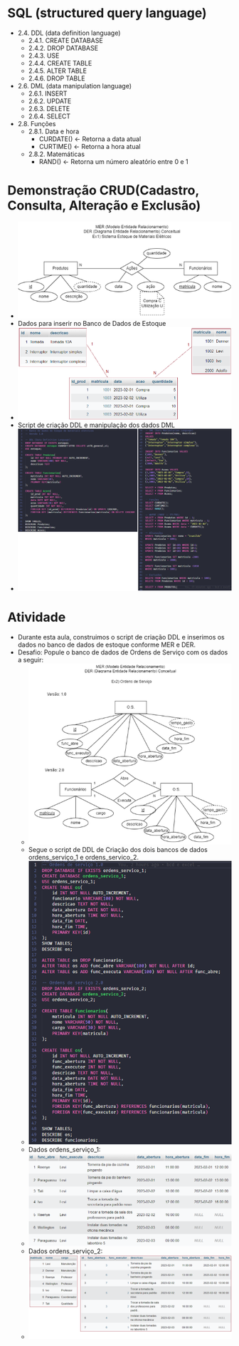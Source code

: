 # SQL (structured query language)
- 2.4. DDL (data definition language)
	- 2.4.1. CREATE DATABASE
	- 2.4.2. DROP DATABASE
	- 2.4.3. USE
	- 2.4.4. CREATE TABLE
	- 2.4.5. ALTER TABLE
	- 2.4.6. DROP TABLE
- 2.6. DML (data manipulation language)
	- 2.6.1. INSERT
	- 2.6.2. UPDATE
	- 2.6.3. DELETE
	- 2.6.4. SELECT
- 2.8. Funções
	- 2.8.1. Data e hora
		- CURDATE() <- Retorna a data atual
		- CURTIME() <- Retorna a hora atual
	- 2.8.2. Matemáticas
		- RAND() <- Retorna um número aleatório entre 0 e 1
# Demonstração CRUD(Cadastro, Consulta, Alteração e Exclusão)
- <img src="mer_der_estoque.png">
- Dados para inserir no Banco de Dados de Estoque
- <img src="dados_estoque.png">
- Script de criação DDL e manipulação dos dados DML
- <img src="script_estoque.png">
# Atividade
- Durante esta aula, construimos o script de criação DDL e inserimos os dados no banco de dados de estoque conforme MER e DER.
- Desafio: Popule o banco de dados de Ordens de Serviço com os dados a seguir:
	- <img src="mer_der_os.png">
	- Segue o script de DDL de Criação dos dois bancos de dados ordens_serviço_1 e ordens_servico_2.
	- <img src="script_os.png">
	- Dados ordens_serviço_1:
	- <img src="dados_os_1.png">
	- Dados ordens_serviço_2:
	- <img src="dados_os_2.png">
	